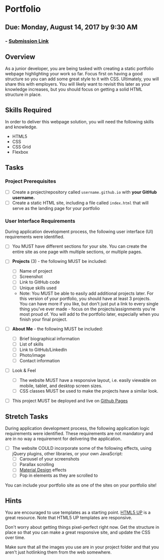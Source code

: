 # Portfolio
## Due: Monday, August 14, 2017 by 9:30 AM
### - [Submission Link](https://docs.google.com/forms/d/e/1FAIpQLScUEvl_ZgH_OgBu0zbg_WIvB6zBSkkXh7wfxqjv4LwLdBDxLg/viewform)

## Overview
As a junior developer, you are being tasked with creating a static portfolio webpage highlighting your work so far. Focus first on having a good structure so you can add some great style to it with CSS. Ultimately, you will share this with employers. You will likely want to revisit this later as your knowledge increases, but you should focus on getting a solid HTML structure in place.

## Skills Required

In order to deliver this webpage solution, you will need the following skills and knowledge.
- HTML5
- CSS
- CSS Grid
- Flexbox


## Tasks

### Project Prerequisites
  - [ ] Create a project/repository called `username.github.io` with **your GitHub username.**
  - [ ] Create a static HTML site, including a file called `index.html` that will serve as the landing page for your portfolio

### User Interface Requirements

During application development process, the following user interface (UI) requirements were identified.
- [ ] You MUST have different sections for your site. You can create the entire site as one page with multiple sections, or multiple pages.
- [ ] **Projects** (3) - the following MUST be included:
  - [ ] Name of project
  - [ ] Screenshot
  - [ ] Link to GitHub code
  - [ ] Unique skills used
  - Note: You MUST be able to easily add additional projects later. For this version of your portfolio, you should have at least 3 projects. You can have more if you like, but don't just put a link to every single thing you've ever made - focus on the projects/assignments you're most proud of. You will add to the portfolio later, especially when you finish your final project.
- [ ] **About Me** - the following MUST be included:
  - [ ] Brief biographical information
  - [ ] List of skills
  - [ ] Link to GitHub/LinkedIn
  - [ ] Photo/image
  - [ ] Contact information
- [ ] Look & Feel
  - [ ] The website MUST have a responsive layout, i.e. easily viewable on mobile, tablet, and desktop screen sizes.
  - [ ] CSS classes MUST be used to make the projects have a similar look.
- [ ] This project MUST be deployed and live on [Github Pages](https://pages.github.com/)


## Stretch Tasks
During application development process, the following application logic requirements were identified. These requirements are not mandatory and are in no way a requirement for delivering the application.
- [ ] The website COULD incorporate some of the following effects, using jQuery plugins, other libraries, or your own JavaScript:
  - [ ] Carousel of your screenshots
  - [ ] Parallax scrolling
  - [ ] [Material Design](https://material.google.com/#) effects
  - [ ] Pop in elements as they are scrolled to

You can include your portfolio site as one of the sites on your portfolio site!

## Hints
You are encouraged to use templates as a starting point. [HTML5 UP](https://html5up.net/) is a great resource. Note that HTML5 UP templates are responsive. 

Don't worry about getting things pixel-perfect right now. Get the structure in place so that you can make a great responsive site, and update the CSS over time.

Make sure that all the images you use are in your project folder and that you aren't just hotlinking them from the web somewhere.